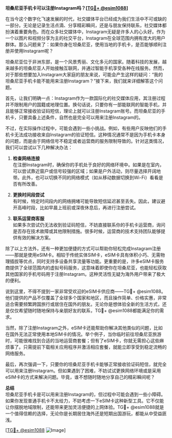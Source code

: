 **坦桑尼亚手机卡可以注册Instagram吗？[[TG💪+ @esim1088](https://t.me/s/esim1088)]**

在当今这个数字化飞速发展的时代，社交媒体平台已经成为我们生活中不可或缺的一部分。无论是记录生活点滴、分享精彩瞬间，还是与朋友保持联系，社交媒体都扮演着重要角色。而在众多社交媒体中，Instagram无疑是许多人的心头好。作为一个以图片和视频分享为主的社交平台，Instagram在全球范围内拥有庞大的用户群体。那么问题来了：如果你身在坦桑尼亚，使用当地的手机卡，是否能够顺利注册并使用Instagram呢？

坦桑尼亚位于非洲东部，是一个风景秀丽、文化多元的国家。随着科技的发展，越来越多的坦桑尼亚人开始接触互联网，并通过智能手机享受各种在线服务。然而，对于那些想要加入Instagram大家庭的朋友来说，可能会产生这样的疑问：“我的坦桑尼亚手机卡能不能用来注册Instagram？”接下来，我们就来详细解答这个问题。

首先，让我们明确一点：Instagram作为一款国际化的社交媒体应用，其注册过程并不限制用户的国籍或地理位置。换句话说，只要你有一部能联网的智能手机，并且能够正常接收验证码短信，理论上就可以注册Instagram账号。而坦桑尼亚的手机卡，只要具备上述条件，自然也是完全可以用来注册Instagram的。

不过，在实际操作过程中，可能会遇到一些小挑战。例如，有些用户反映他们的手机卡无法成功接收来自Instagram的验证短信。这种情况通常不是因为手机卡本身的问题，而是由于网络信号不稳定或者运营商的服务限制导致的。针对这类情况，我们可以尝试以下几种解决办法：

1. **检查网络连接**  
   在注册Instagram时，确保你的手机处于良好的网络环境中。如果是在室内，可以尝试靠近窗户或信号较强的区域；如果是户外活动，则尽量选择开阔地带。此外，也可以切换不同的网络模式（如从移动数据切换到Wi-Fi）看看是否有所改善。

2. **更换时间段尝试**  
   有时候，特定时间段内的网络拥堵可能导致短信延迟甚至丢失。因此，建议避开高峰时段，比如早晨上班前或深夜休息后，再进行注册尝试。

3. **联系运营商客服**  
   如果多次尝试仍无法收到验证码短信，不妨直接联系你的手机卡运营商，询问是否存在技术故障或其他限制措施。很多时候，运营商的技术支持团队能够提供有效的解决方案。

除了以上方法外，还有一种更加便捷的方式可以帮助你轻松完成Instagram注册——那就是使用eSIM卡。相较于传统实体SIM卡，eSIM卡具有体积小巧、无需物理插拔等优点，同时支持多设备共享流量等功能。更重要的是，许多eSIM卡服务商提供了全球范围内的虚拟号码服务，这意味着即使你在坦桑尼亚，也能轻松获取其他国家的手机号码用于注册Instagram。这种灵活性无疑为海外用户带来了极大的便利。

说到这里，不得不提到一家非常受欢迎的eSIM卡供应商——TG💪+ @esim1088。他们提供的产品不仅覆盖了全球多个国家和地区，而且操作简单、价格实惠，非常适合需要频繁跨国旅行或居住在国外的朋友。无论你是想体验全新的生活方式，还是仅仅希望随时随地保持与亲朋好友的联系，TG💪+ @esim1088都能满足你的需求。

当然，除了注册Instagram之外，eSIM卡还能帮助你解决其他类似的问题，比如在国外无法正常使用本地SIM卡的情况。举个例子，当你临时前往坦桑尼亚旅游时，可能很难找到合适的当地运营商套餐；但有了eSIM卡，你就无需担心这些麻烦事了。只需提前下载相关应用程序并激活相应套餐，就能立即享受到稳定流畅的网络服务。

最后，再次强调一下，只要你的坦桑尼亚手机卡能够正常接收验证码短信，就完全可以用来注册Instagram。但如果遇到了困难，不妨试试更换网络环境或是采用eSIM卡的方式来解决问题。毕竟，谁不想随时随地分享自己的精彩瞬间呢？

**总结**  
坦桑尼亚手机卡是可以用来注册Instagram的，但过程中可能会遇到一些小障碍。如果你发现普通手机卡不太给力，不妨考虑一下eSIM卡这种新型工具。它不仅能让你摆脱地域限制，还能带来更加灵活便捷的上网体验。TG💪+ @esim1088就是一个值得信赖的选择，无论你是长期居住海外还是短期出国游玩，都能从中受益匪浅。

[[TG💪+ @esim1088](https://t.me/s/esim1088) ![Image](https://i.postimg.cc/4NQfJmqS/Snipaste-2025-05-13-00-14-12.png)]